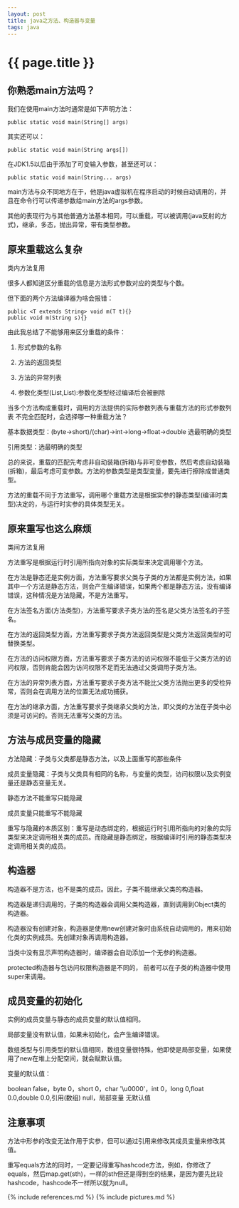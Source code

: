 ```yaml
---
layout: post
title: java之方法、构造器与变量
tags: java
---
```


{{ page.title }}
================

你熟悉main方法吗？
-----------------

我们在使用main方法时通常是如下声明方法：

	public static void main(String[] args)

其实还可以：

	public static void main(String args[])

在JDK1.5以后由于添加了可变输入参数，甚至还可以：

	public static void main(String... args)

main方法与众不同地方在于，他是java虚拟机在程序启动的时候自动调用的，并且在命令行可以传递参数给main方法的args参数。

其他的表现行为与其他普通方法基本相同，可以重载，可以被调用(java反射的方式)，继承，多态，抛出异常，带有类型参数。


原来重载这么复杂
------------------

类内方法复用

很多人都知道区分重载的信息是方法形式参数对应的类型与个数。

但下面的两个方法编译器为啥会报错：

	public <T extends String> void m(T t){}
	public void m(String s){}

由此我总结了不能够用来区分重载的条件：

1. 形式参数的名称

2. 方法的返回类型

3. 方法的异常列表

4. 参数化类型(List,List<String>):参数化类型经过编译后会被删除

当多个方法构成重载时，调用的方法提供的实际参数列表与重载方法的形式参数列表 不完全匹配时，会选择哪一种重载方法？

基本数据类型：(byte->short)/(char)->int->long->float->double 选最明确的类型

引用类型：选最明确的类型

总的来说，重载的匹配先考虑非自动装箱(拆箱)与非可变参数，然后考虑自动装箱(拆箱)，最后考虑可变参数。方法的参数类型是类型变量，要先进行擦除成普通类型。

方法的重载不同于方法重写，调用哪个重载方法是根据实参的静态类型(编译时类型)决定的，与运行时实参的具体类型无关。


原来重写也这么麻烦
------------------

类间方法复用

方法重写是根据运行时引用所指向对象的实际类型来决定调用哪个方法。

在方法是静态还是实例方面，方法重写要求父类与子类的方法都是实例方法，如果其中一个方法是静态方法，则会产生编译错误，如果两个都是静态方法，没有编译错误，这种情况是方法隐藏，不是方法重写。

在方法签名方面(方法类型)，方法重写要求子类方法的签名是父类方法签名的子签名。

在方法的返回类型方面，方法重写要求子类方法返回类型是父类方法返回类型的可替换类型。

在方法的访问权限方面，方法重写要求子类方法的访问权限不能低于父类方法的访问权限，否则肯能会因为访问权限不足而无法通过父类调用子类方法。

在方法的异常列表方面，方法重写要求子类方法不能比父类方法抛出更多的受检异常，否则会在调用方法的位置无法成功捕获。

在方法的继承方面，方法重写要求子类继承父类的方法，即父类的方法在子类中必须是可访问的。否则无法重写父类的方法。

方法与成员变量的隐藏
--------------------

方法隐藏：子类与父类都是静态方法，以及上面重写的那些条件

成员变量隐藏：子类与父类具有相同的名称，与变量的类型，访问权限以及实例变量还是静态变量无关。

静态方法不能重写只能隐藏

成员变量只能重写不能隐藏

重写与隐藏的本质区别：重写是动态绑定的，根据运行时引用所指向的对象的实际类型来决定调用相关类的成员。而隐藏是静态绑定，根据编译时引用的静态类型决定调用相关类的成员。

构造器
------

构造器不是方法，也不是类的成员。因此，子类不能继承父类的构造器。

构造器是递归调用的，子类的构造器会调用父类构造器，直到调用到Object类的构造器。

构造器没有创建对象，构造器是使用new创建对象时由系统自动调用的，用来初始化类的实例成员。先创建对象再调用构造器。

当类中没有显示声明构造器时，编译器会自动添加一个无参的构造器。

protected构造器与包访问权限构造器是不同的， 前者可以在子类的构造器中使用super来调用。

成员变量的初始化
----------------

实例的成员变量与静态的成员变量的默认值相同。

局部变量没有默认值，如果未初始化，会产生编译错误。

数组类型与引用类型的默认值相同，数组变量很特殊，他即使是局部变量，如果使用了new在堆上分配空间，就会赋默认值。

变量的默认值：

boolean false，byte 0，short 0，char '\u0000'，int 0，long 0,float 0.0,double 0.0,引用(数组) null，局部变量 无默认值



注意事项
--------

方法中形参的改变无法作用于实参，但可以通过引用来修改其成员变量来修改其值。

重写equals方法的同时，一定要记得重写hashcode方法，例如，你修改了equals，然后map.get(sth)，一样的sth但还是得到空的结果，是因为要先比较hashcode，hashcode不一样所以就为null。

{% include references.md %}
{% include pictures.md %}
